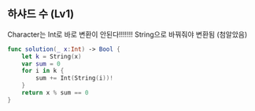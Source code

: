 ## 하샤드 수 (Lv1)

Character는 Int로 바로 변환이 안된다!!!!!!! String으로 바꿔줘야 변환됨 (첨알았음)

``` swift
func solution(_ x:Int) -> Bool {
    let k = String(x)
    var sum = 0
    for i in k {
        sum += Int(String(i))!
    }
    return x % sum == 0
}
```
